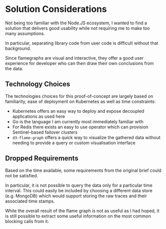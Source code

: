 # Solution Considerations

Not being too familiar with the Node.JS ecosystem, I wanted to find a solution that delivers good usability while not requiring me to make too many assumptions.

In particular, separating library code from user code is difficult without that background.

Since flamegraphs are visual and interactive, they offer a good user experience for developer who can then draw their own conclusions from the data.


## Technology Choices

The technologies choices for this proof-of-concept are largely based on familiarity, ease of deployment on Kubernetes as well as time constraints:

* Kubernetes offers an easy way to deploy and expose decoupled applications as used here
* Go is the language I am currently most immediately familiar with
* For Redis there exists an easy to use operator which can provision Sentinel-based failover clusters
* `d3-flame-graph` offers a quick way to visualize the gathered data without needing to provide a query or custom visualisation interface


## Dropped Requirements

Based on the time available, some requirements from the original brief could not be satisfied.

In particular, it is not possible to query the data only for a particular time interval.
This could easily be included by choosing a different data store (e.g. MongoDB) which would support storing the raw traces and their associated time stamps.

While the overall result of the flame graph is not as useful as I had hoped, it is still possible to extract some useful information on the most common blocking calls from it.
